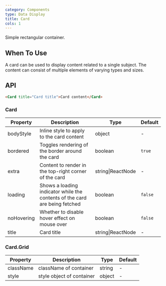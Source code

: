 ```yaml
---
category: Components
type: Data Display
title: Card
cols: 1
---
```


Simple rectangular container.

## When To Use

A card can be used to display content related to a single subject. The content can consist of multiple elements of varying types and sizes.

## API

```html
<Card title="Card title">Card content</Card>
```

### Card

| Property | Description | Type | Default |
| -------- | ----------- | ---- | ------- |
| bodyStyle | Inline style to apply to the card content | object | - |
| bordered | Toggles rendering of the border around the card | boolean | `true` |
| extra | Content to render in the top-right corner of the card | string\|ReactNode | - |
| loading | Shows a loading indicator while the contents of the card are being fetched | boolean | `false` |
| noHovering | Whether to disable hover effect on mouse over | boolean | `false` |
| title | Card title | string\|ReactNode | - |

### Card.Grid

| Property | Description | Type | Default |
| -------- | ----------- | ---- | ------- |
| className | className of container | string | - |
| style | style object of container | object | - |
